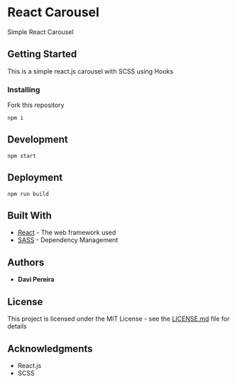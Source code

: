 # React Carousel

Simple React Carousel

## Getting Started

This is a simple react.js carousel with SCSS using Hooks

### Installing

Fork this repository

```
npm i
```

## Development

```
npm start
```

## Deployment

```
npm run build
```

## Built With

* [React](https://reactjs.org/) - The web framework used
* [SASS](https://sass-lang.com/) - Dependency Management

## Authors

* **Davi Pereira**

## License

This project is licensed under the MIT License - see the [LICENSE.md](LICENSE.md) file for details

## Acknowledgments

* React.js
* SCSS
